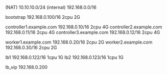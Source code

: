 (NAT) 10.10.10.0/24
(internal) 192.168.0.0/16 

bootstrap 192.168.0.100/16 2cpu 2G

controller1.example.com 192.168.0.10/16  2cpu 4G
controller2.example.com 192.168.0.11/16  2cpu 4G
controller3.example.com 192.168.0.12/16  2cpu 4G

worker1.example.com 192.168.0.20/16 2cpu 2G
worker2.example.com 192.168.0.30/16 2cpu 2G

lb1 192.168.0.122/16 1cpu 1G
lb2 192.168.0.123/16 1cpu 1G

lb_vip 192.168.0.200



